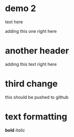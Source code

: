 # demo 2

text here

adding this one right here

# another header

adding this text right here

# third change

this should be pushed to github

# text formatting

**bold**
_italic_
